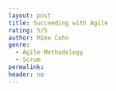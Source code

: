 ```yaml
---
layout: post
title: Succeeding with Agile
rating: 5/5
author: Mike Cohn
genre:
  - Agile Methodology
  - Scrum
permalink:
header: no
---
```

